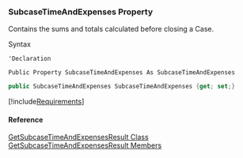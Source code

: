 ﻿### SubcaseTimeAndExpenses Property

Contains the sums and totals calculated before closing a Case.

Syntax

```vbnet
'Declaration

Public Property SubcaseTimeAndExpenses As SubcaseTimeAndExpenses
```

```csharp
public SubcaseTimeAndExpenses SubcaseTimeAndExpenses {get; set;}
```

[!include[Requirements](../partials/requirements.md)]

#### Reference

[GetSubcaseTimeAndExpensesResult Class](FChoice.Toolkits.Clarify~FChoice.Toolkits.Clarify.Support.GetSubcaseTimeAndExpensesResult.md)  
[GetSubcaseTimeAndExpensesResult Members](FChoice.Toolkits.Clarify~FChoice.Toolkits.Clarify.Support.GetSubcaseTimeAndExpensesResult_members.md)